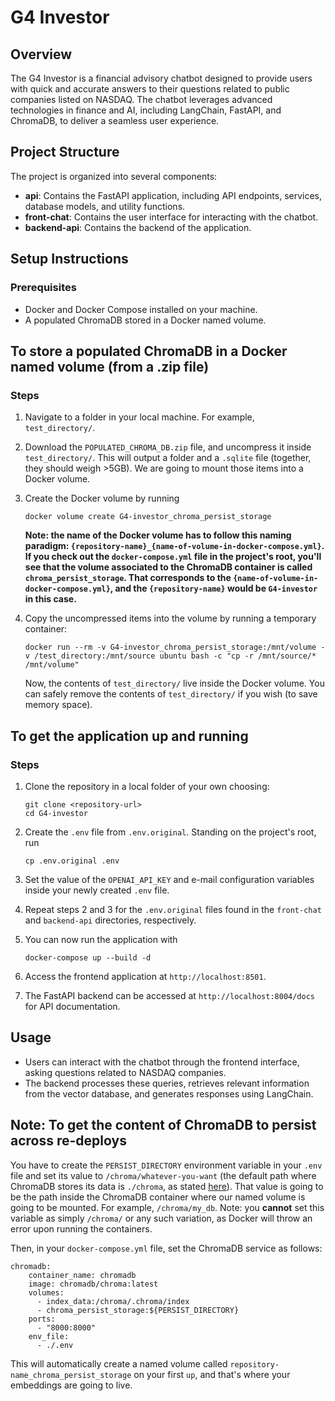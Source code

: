 # G4 Investor

## Overview

The G4 Investor is a financial advisory chatbot designed to provide users with quick and accurate answers to their questions related to public companies listed on NASDAQ. The chatbot leverages advanced technologies in finance and AI, including LangChain, FastAPI, and ChromaDB, to deliver a seamless user experience.

## Project Structure

The project is organized into several components:

- **api**: Contains the FastAPI application, including API endpoints, services, database models, and utility functions.
- **front-chat**: Contains the user interface for interacting with the chatbot.
- **backend-api**: Contains the backend of the application.

## Setup Instructions

### Prerequisites

- Docker and Docker Compose installed on your machine.
- A populated ChromaDB stored in a Docker named volume.

## To store a populated ChromaDB in a Docker named volume (from a .zip file)

### Steps

1. Navigate to a folder in your local machine. For example, `test_directory/`.

2. Download the `POPULATED_CHROMA_DB.zip` file, and uncompress it inside `test_directory/`. This will output a folder and a `.sqlite` file (together, they should weigh >5GB). We are going to mount those items into a Docker volume.

3. Create the Docker volume by running

    ```shell
    docker volume create G4-investor_chroma_persist_storage 
    ```

    **Note: the name of the Docker volume has to follow this naming paradigm: `{repository-name}_{name-of-volume-in-docker-compose.yml}`. If you check out the `docker-compose.yml` file in the project's root, you'll see that the volume associated to the ChromaDB container is called `chroma_persist_storage`. That corresponds to the `{name-of-volume-in-docker-compose.yml}`, and the `{repository-name}` would be `G4-investor` in this case.**

4. Copy the uncompressed items into the volume by running a temporary container:

    ```shell
    docker run --rm -v G4-investor_chroma_persist_storage:/mnt/volume -v /test_directory:/mnt/source ubuntu bash -c "cp -r /mnt/source/* /mnt/volume"
    ```
  
    Now, the contents of `test_directory/` live inside the Docker volume. You can safely remove the contents of `test_directory/` if you wish (to save memory space).

## To get the application up and running

### Steps

1. Clone the repository in a local folder of your own choosing:

   ```git
   git clone <repository-url>
   cd G4-investor
   ```

2. Create the `.env` file from `.env.original`. Standing on the project's root, run

    ```shell
    cp .env.original .env
    ```

3. Set the value of the `OPENAI_API_KEY` and e-mail configuration variables inside your newly created `.env` file.

4. Repeat steps 2 and 3 for the `.env.original` files found in the `front-chat` and `backend-api` directories, respectively.

5. You can now run the application with

    ```shell
    docker-compose up --build -d
    ```

6. Access the frontend application at `http://localhost:8501`.

7. The FastAPI backend can be accessed at `http://localhost:8004/docs` for API documentation.

## Usage

- Users can interact with the chatbot through the frontend interface, asking questions related to NASDAQ companies.
- The backend processes these queries, retrieves relevant information from the vector database, and generates responses using LangChain.

## Note: To get the content of ChromaDB to persist across re-deploys

You have to create the `PERSIST_DIRECTORY` environment variable in your `.env` file and set its value to `/chroma/whatever-you-want` (the default path where ChromaDB stores its data is `./chroma`, as stated [here](https://cookbook.chromadb.dev/core/storage-layout/)). That value is going to be the path inside the ChromaDB container where our named volume is going to be mounted. For example, `/chroma/my_db`. Note: you **cannot** set this variable as simply `/chroma/` or any such variation, as Docker will throw an error upon running the containers.

Then, in your `docker-compose.yml` file, set the ChromaDB service as follows:

```docker
chromadb:
    container_name: chromadb
    image: chromadb/chroma:latest
    volumes:
      - index_data:/chroma/.chroma/index
      - chroma_persist_storage:${PERSIST_DIRECTORY}
    ports:
      - "8000:8000"
    env_file:
      - ./.env
```

This will automatically create a named volume called `repository-name_chroma_persist_storage` on your first `up`, and that's where your embeddings are going to live.
